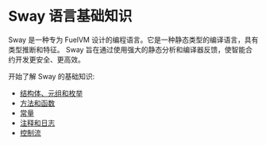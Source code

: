 # Sway 语言基础知识

Sway 是一种专为 FuelVM 设计的编程语言。它是一种静态类型的编译语言，具有类型推断和特征。 Sway 旨在通过使用强大的静态分析和编译器反馈，使智能合约开发更安全、更高效。

开始了解 Sway 的基础知识:

- [结构体、元组和枚举](./structs_tuples_and_enums.md)
- [方法和函数](./methods_and_associated_functions.md)
- [常量](./constants.md)
- [注释和日志](./comments_and_logging.md)
- [控制流](./control_flow.md)
